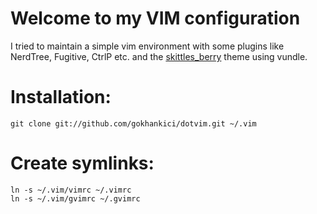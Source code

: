 # Welcome to my VIM configuration

I tried to maintain a simple vim environment with some plugins like NerdTree, Fugitive, CtrlP etc. and the [skittles_berry](https://github.com/shawncplus/skittles_berry) theme using vundle.

# Installation:

    git clone git://github.com/gokhankici/dotvim.git ~/.vim

# Create symlinks:

    ln -s ~/.vim/vimrc ~/.vimrc
    ln -s ~/.vim/gvimrc ~/.gvimrc